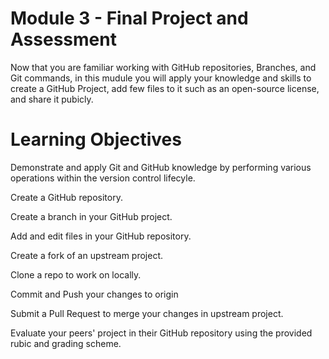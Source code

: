 # Module 3 - Final Project and Assessment

Now that you are familiar working with GitHub repositories, Branches, and Git commands, in this mudule you will apply your knowledge and skills to create a GitHub Project, add few files to it such as an open-source license, and share it pubicly.

# Learning Objectives
Demonstrate and apply Git and GitHub knowledge by performing various operations within the version control lifecyle.

Create a GitHub repository.

Create a branch in your GitHub project.

Add and edit files in your GitHub repository.

Create a fork of an upstream project.

Clone a repo to work on locally.

Commit and Push your changes to origin

Submit a Pull Request to merge your changes in upstream project.

Evaluate your peers' project in their GitHub repository using the provided rubic and grading scheme.
